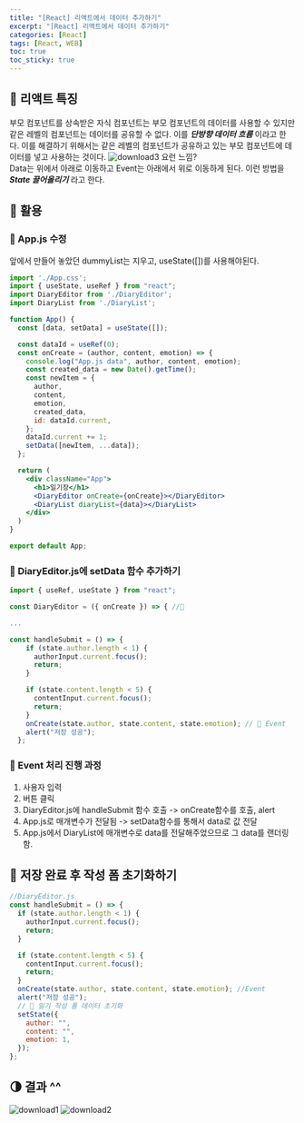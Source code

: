 ```yaml
---
title: "[React] 리액트에서 데이터 추가하기"
excerpt: "[React] 리액트에서 데이터 추가하기"
categories: [React]
tags: [React, WEB]
toc: true
toc_sticky: true
---
```


## 🔮 리액트 특징

부모 컴포넌트를 상속받은 자식 컴포넌트는 부모 컴포넌트의 데이터를 사용할 수 있지만 같은 레벨의 컴포넌트는 데이터를 공유할 수 없다. 이를 **_단방향 데이터 흐름_** 이라고 한다. 이를 해결하기 위해서는 같은 레벨의 컴포넌트가 공유하고 있는 부모 컴포넌트에 데이터를 넣고 사용하는 것이다.
![download3](https://user-images.githubusercontent.com/96654391/166117350-7591ead5-64be-4c20-b75c-c794de3c7fc8.png)
요런 느낌? <br>
Data는 위에서 아래로 이동하고 Event는 아래에서 위로 이동하게 된다.
이런 방법을 **_State 끌어올리기_** 라고 한다.

## 📐 활용

### 📍 App.js 수정

앞에서 만들어 놓았던 dummyList는 지우고, useState([])를 사용해야된다.

```jsx
import './App.css';
import { useState, useRef } from "react";
import DiaryEditor from './DiaryEditor';
import DiaryList from './DiaryList';

function App() {
  const [data, setData] = useState([]);

  const dataId = useRef(0);
  const onCreate = (author, content, emotion) => {
    console.log("App.js data", author, content, emotion);
    const created_data = new Date().getTime();
    const newItem = {
      author,
      content,
      emotion,
      created_data,
      id: dataId.current,
    };
    dataId.current += 1;
    setData([newItem, ...data]);
  };

  return (
    <div className="App">
      <h1>일기장</h1>
      <DiaryEditor onCreate={onCreate}></DiaryEditor>
      <DiaryList diaryList={data}></DiaryList>
    </div>
  )
}

export default App;
```

### 📍 DiaryEditor.js에 setData 함수 추가하기

```jsx
import { useRef, useState } from "react";

const DiaryEditor = ({ onCreate }) => { //🌟

...

const handleSubmit = () => {
    if (state.author.length < 1) {
      authorInput.current.focus();
      return;
    }

    if (state.content.length < 5) {
      contentInput.current.focus();
      return;
    }
    onCreate(state.author, state.content, state.emotion); // 🌟 Event
    alert("저장 성공");
  };
```

### 📍 Event 처리 진행 과정

1. 사용자 입력
2. 버튼 클릭
3. DiaryEditor.js에 handleSubmit 함수 호출 -> onCreate함수를 호출, alert
4. App.js로 매개변수가 전달됨 -> setData함수를 통해서 data로 값 전달
5. App.js에서 DiaryList에 매개변수로 data를 전달해주었으므로 그 data를 랜더링함.

## 📐 저장 완료 후 작성 폼 초기화하기

```jsx
//DiaryEditor.js
const handleSubmit = () => {
  if (state.author.length < 1) {
    authorInput.current.focus();
    return;
  }

  if (state.content.length < 5) {
    contentInput.current.focus();
    return;
  }
  onCreate(state.author, state.content, state.emotion); //Event
  alert("저장 성공");
  // 🌟 일기 작성 폼 데이터 초기화
  setState({
    author: "",
    content: "",
    emotion: 1,
  });
};
```

## 🌗 결과 ^^

![download1](https://user-images.githubusercontent.com/96654391/166118590-ca98e946-dab6-4a23-9dcc-40e97bc213ee.png)
![download2](https://user-images.githubusercontent.com/96654391/166118592-d812e83b-023a-4a3c-8551-d3d51e10fefc.png)
